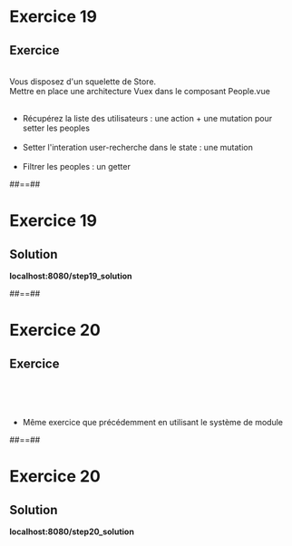 <!-- .slide: class="exercice" -->
# Exercice 19
## Exercice
<br>
Vous disposez d'un squelette de Store.<br>
Mettre en place une architecture Vuex dans le composant People.vue
<br><br>

- Récupérez la liste des utilisateurs : une action + une mutation pour setter les peoples<br><br>
- Setter l'interation user-recherche dans le state : une mutation<br><br>
- Filtrer les peoples : un getter

##==##

<!-- .slide: class="exercice" -->
# Exercice 19
## Solution
__localhost:8080/step19_solution__
<!-- .element: class="full-center" -->

##==##

<!-- .slide: class="exercice" -->
# Exercice 20
## Exercice 
<br><br><br>

- Même exercice que précédemment en utilisant le système de module

##==##

<!-- .slide: class="exercice" -->
# Exercice 20
## Solution
__localhost:8080/step20_solution__
<!-- .element: class="full-center" -->

